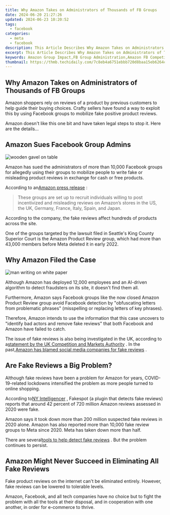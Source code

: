```yaml
---
title: Why Amazon Takes on Administrators of Thousands of FB Groups
date: 2024-06-20 21:27:26
updated: 2024-06-23 10:20:52
tags:
  - facebook
categories:
  - meta
  - facebook
description: This Article Describes Why Amazon Takes on Administrators of Thousands of FB Groups
excerpt: This Article Describes Why Amazon Takes on Administrators of Thousands of FB Groups
keywords: Amazon Group Impact,FB Group Administration,Amazon FB Competition,Thousand FB Groups,Amazon Group Control,FB Group Administrators,Amazon FB Conflict
thumbnail: https://thmb.techidaily.com/7c8eb4a6751ebbb720d8baa15eb6264cc6e760acb0b1ed4fef37387dcca189b5.jpg
---
```


## Why Amazon Takes on Administrators of Thousands of FB Groups

 Amazon shoppers rely on reviews of a product by previous customers to help guide their buying choices. Crafty sellers have found a way to exploit this by using Facebook groups to mobilize fake positive product reviews.

 Amazon doesn't like this one bit and have taken legal steps to stop it. Here are the details...

## Amazon Sues Facebook Group Admins

![wooden gavel on table](https://static1.makeuseofimages.com/wordpress/wp-content/uploads/2022/07/court.jpg)

 Amazon has sued the administrators of more than 10,000 Facebook groups for allegedly using their groups to mobilize people to write fake or misleading product reviews in exchange for cash or free products.

 According to an[Amazon press release](https://press.aboutamazon.com/news-releases/news-release-details/amazon-targets-fake-review-fraudsters-social-media) :

> These groups are set up to recruit individuals willing to post incentivized and misleading reviews on Amazon’s stores in the US, the UK, Germany, France, Italy, Spain, and Japan.

 According to the company, the fake reviews affect hundreds of products across the site.

 One of the groups targeted by the lawsuit filed in Seattle's King County Superior Court is the Amazon Product Review group, which had more than 43,000 members before Meta deleted it in early 2022.

## Why Amazon Filed the Case

![man writing on white paper](https://static1.makeuseofimages.com/wordpress/wp-content/uploads/2022/07/case.jpg)

 Although Amazon has deployed 12,000 employees and an AI-driven algorithm to detect fraudsters on its site, it doesn't find them all.

 Furthermore, Amazon says Facebook groups like the now closed Amazon Product Review group avoid Facebook detection by "obfuscating letters from problematic phrases" (misspelling or replacing letters of key phrases).

 Therefore, Amazon intends to use the information that this case uncovers to "identify bad actors and remove fake reviews" that both Facebook and Amazon have failed to catch.

 The issue of fake reviews is also being investigated in the UK, according to a[statement by the UK Competition and Markets Authority](https://www.gov.uk/government/news/cma-to-investigate-amazon-and-google-over-fake-reviews) . In the past,[Amazon has blamed social media companies for fake reviews](https://www.makeuseof.com/amazon-blames-fake-reviews-on-social-media/) .

## Are Fake Reviews a Big Problem?

 Although fake reviews have been a problem for Amazon for years, COVID-19-related lockdowns intensified the problem as more people turned to online shopping.

 According to[NY Intelligencer](https://nymag.com/intelligencer/2022/07/amazon-fake-reviews-can-they-be-stopped.html) , Fakespot (a plugin that detects fake reviews) reports that around 42 percent of 720 million Amazon reviews assessed in 2020 were fake.

 Amazon says it took down more than 200 million suspected fake reviews in 2020 alone. Amazon has also reported more than 10,000 fake review groups to Meta since 2020\. Meta has taken down more than half.

 There are several[tools to help detect fake reviews](https://www.makeuseof.com/fake-reviews-amazon/) . But the problem continues to persist.

## Amazon Might Never Succeed in Eliminating All Fake Reviews

 Fake product reviews on the internet can't be eliminated entirely. However, fake reviews can be lowered to tolerable levels.

 Amazon, Facebook, and all tech companies have no choice but to fight the problem with all the tools at their disposal, and in cooperation with one another, in order for e-commerce to thrive.


<ins class="adsbygoogle"
     style="display:block"
     data-ad-format="autorelaxed"
     data-ad-client="ca-pub-7571918770474297"
     data-ad-slot="1223367746"></ins>



<ins class="adsbygoogle"
     style="display:block"
     data-ad-client="ca-pub-7571918770474297"
     data-ad-slot="8358498916"
     data-ad-format="auto"
     data-full-width-responsive="true"></ins>
